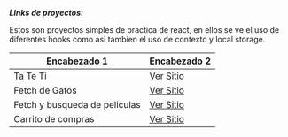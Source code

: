 ***Links de proyectos:***

Estos son proyectos simples de practica de react, en ellos se ve el uso de diferentes hooks como asi tambien el uso de contexto y local storage.

| Encabezado 1                  | Encabezado 2                                |
| ----------------------------- | ------------------------------------------- |
| Ta Te Ti                      | [Ver Sitio](http://tateti.surge.sh/)           |
| Fetch de Gatos                | [Ver Sitio](http://cats-test.surge.sh/)        |
| Fetch y busqueda de peliculas | [Ver Sitio](http://berserk-bucket.surge.sh/)   |
| Carrito de compras            | [Ver Sitio](https://cart-react-test.surge.sh/) |
